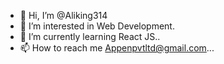 - 👋 Hi, I’m @Aliking314
- 👀 I’m interested in Web Development.
- 🌱 I’m currently learning React JS..
- 📫 How to reach me Appenpvtltd@gmail.com...

<!---
Aliking314/Aliking314 is a ✨ special ✨ repository because its `README.md` (this file) appears on your GitHub profile.
You can click the Preview link to take a look at your changes.
--->
